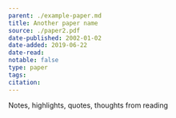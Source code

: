 ```yaml
---
parent: ./example-paper.md
title: Another paper name
source: ./paper2.pdf
date-published: 2002-01-02
date-added: 2019-06-22
date-read: 
notable: false
type: paper
tags: 
citation: 
---
```


Notes, highlights, quotes, thoughts from reading